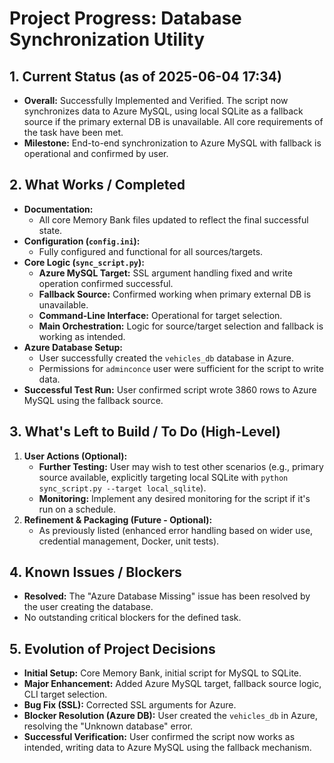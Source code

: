 # Project Progress: Database Synchronization Utility

## 1. Current Status (as of 2025-06-04 17:34)

-   **Overall:** Successfully Implemented and Verified. The script now synchronizes data to Azure MySQL, using local SQLite as a fallback source if the primary external DB is unavailable. All core requirements of the task have been met.
-   **Milestone:** End-to-end synchronization to Azure MySQL with fallback is operational and confirmed by user.

## 2. What Works / Completed

-   **Documentation:**
    -   All core Memory Bank files updated to reflect the final successful state.
-   **Configuration (`config.ini`):**
    -   Fully configured and functional for all sources/targets.
-   **Core Logic (`sync_script.py`):**
    -   **Azure MySQL Target:** SSL argument handling fixed and write operation confirmed successful.
    -   **Fallback Source:** Confirmed working when primary external DB is unavailable.
    -   **Command-Line Interface:** Operational for target selection.
    -   **Main Orchestration:** Logic for source/target selection and fallback is working as intended.
-   **Azure Database Setup:**
    -   User successfully created the `vehicles_db` database in Azure.
    -   Permissions for `adminconce` user were sufficient for the script to write data.
-   **Successful Test Run:** User confirmed script wrote 3860 rows to Azure MySQL using the fallback source.

## 3. What's Left to Build / To Do (High-Level)

1.  **User Actions (Optional):**
    *   **Further Testing:** User may wish to test other scenarios (e.g., primary source available, explicitly targeting local SQLite with `python sync_script.py --target local_sqlite`).
    *   **Monitoring:** Implement any desired monitoring for the script if it's run on a schedule.
2.  **Refinement & Packaging (Future - Optional):**
    *   As previously listed (enhanced error handling based on wider use, credential management, Docker, unit tests).

## 4. Known Issues / Blockers

-   **Resolved:** The "Azure Database Missing" issue has been resolved by the user creating the database.
-   No outstanding critical blockers for the defined task.

## 5. Evolution of Project Decisions

-   **Initial Setup:** Core Memory Bank, initial script for MySQL to SQLite.
-   **Major Enhancement:** Added Azure MySQL target, fallback source logic, CLI target selection.
-   **Bug Fix (SSL):** Corrected SSL arguments for Azure.
-   **Blocker Resolution (Azure DB):** User created the `vehicles_db` in Azure, resolving the "Unknown database" error.
-   **Successful Verification:** User confirmed the script now works as intended, writing data to Azure MySQL using the fallback mechanism.
